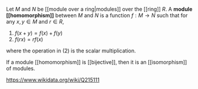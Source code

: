 Let $M$ and $N$ be [[module over a ring|modules]] over the [[ring]] $R$. A **module [[homomorphism]]** between $M$ and $N$ is a function $f:M\to N$ such that for any $x,y \in M$ and $r\in R$, 
1. $f(x+y) = f(x) + f(y)$
2. $f(rx) = rf(x)$

where the operation in (2) is the scalar multiplication.

If a module [[homomorphism]] is [[bijective]], then it is an [[isomorphism]] of modules.

https://www.wikidata.org/wiki/Q215111